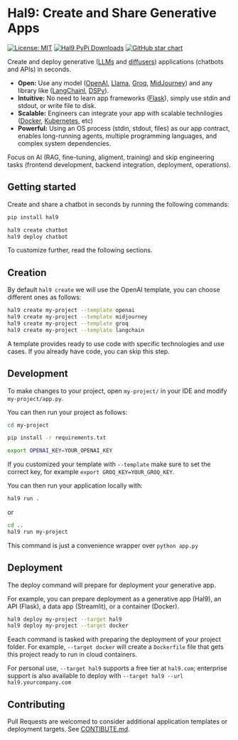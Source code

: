 # Hal9: Create and Share Generative Apps

[![License: MIT](https://img.shields.io/badge/License-MIT-yellow.svg)](https://opensource.org/licenses/MIT)
[![Hal9 PyPi Downloads](https://img.shields.io/pypi/dm/hal9?label=PyPI)](https://pypi.org/project/hal9/)
[![GitHub star chart](https://img.shields.io/github/stars/hal9ai/hal9?style=flat-square)](https://star-history.com/#hal9ai/hal9)

Create and deploy generative ([LLMs](https://github.com/Hannibal046/Awesome-LLM) and [diffusers](https://github.com/huggingface/diffusers)) applications (chatbots and APIs) in seconds.
- **Open:** Use any model ([OpenAI](https://platform.openai.com/docs/api-reference/introduction), [Llama](https://ai.meta.com/blog/5-steps-to-getting-started-with-llama-2/), [Groq](https://docs.api.groq.com/md/tutorials/python.groqapi.html), [MidJourney](https://docs.imagineapi.dev/en)) and any library like ([LangChainl](https://python.langchain.com/v0.1/docs/get_started/quickstart/), [DSPy](https://dspy-docs.vercel.app/docs/quick-start/installation)).
- **Intuitive:** No need to learn app frameworks ([Flask](https://flask.palletsprojects.com/en/3.0.x/quickstart/)), simply use stdin and stdout, or write file to disk.
- **Scalable:** Engineers can integrate your app with scalable technilogies ([Docker](https://www.docker.com/), [Kubernetes](https://kubernetes.io/), etc)
- **Powerful:** Using an OS process (stdin, stdout, files) as our app contract, enables long-running agents, multiple programming languages, and complex system dependencies.

Focus on AI (RAG, fine-tuning, aligment, training) and skip engineering tasks (frontend development, backend integration, deployment, operations).

## Getting started

Create and share a chatbot in seconds by running the following commands:

```bash
pip install hal9

hal9 create chatbot
hal9 deploy chatbot
```

To customize further, read the following sections.

## Creation

By default `hal9 create` we will use the OpenAI template, you can choose different ones as follows:

```bash
hal9 create my-project --template openai
hal9 create my-project --template midjourney
hal9 create my-project --template groq
hal9 create my-project --template langchain
```

A template provides ready to use code with specific technologies and use cases. If you already have code, you can skip this step.

## Development

To make changes to your project, open `my-project/` in your IDE and modify `my-project/app.py`.

You can then run your project as follows:

```bash
cd my-project

pip install -r requirements.txt

export OPENAI_KEY=YOUR_OPENAI_KEY
```

If you customized your template with `--template` make sure to set the correct key, for example `export GROQ_KEY=YOUR_GROQ_KEY`.

You can then run your application locally with:

```bash
hal9 run .
```

or

```bash
cd ..
hal9 run my-project
```

This command is just a convenience wrapper over `python app.py`

## Deployment

The deploy command will prepare for deployment your generative app.

For example, you can prepare deployment as a generative app (Hal9), an API (Flask), a data app (Streamlit), or a container (Docker).

```bash
hal9 deploy my-project --target hal9
hal9 deploy my-project --target docker
```

Eeach command is tasked with preparing the deployment of your project folder. For example, `--target docker` will create a `Dockerfile` file that gets this project ready to run in cloud containers.

For personal use, `--target hal9` supports a free tier at `hal9.com`; enterprise support is also available to deploy with `--target hal9 --url hal9.yourcompany.com`

## Contributing

Pull Requests are welcomed to consider additional application templates or deployment targets. See [CONTIBUTE.md](CONTIBUTE.md).


